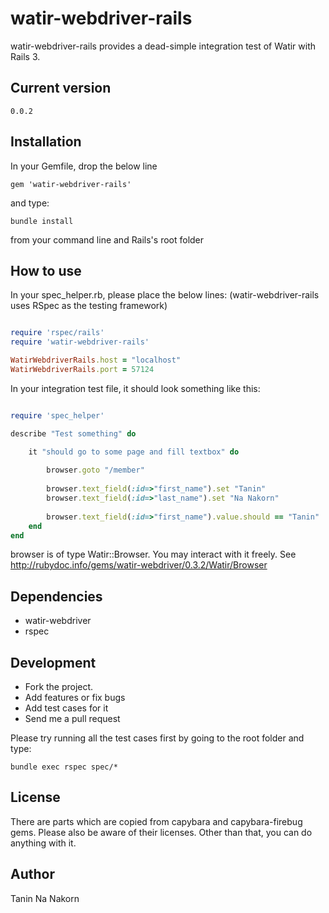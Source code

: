watir-webdriver-rails
===============

watir-webdriver-rails provides a dead-simple integration test of Watir with Rails 3.

Current version
----------------
``
0.0.2
``

Installation
--------

In your Gemfile, drop the below line

``
gem 'watir-webdriver-rails'
``

and type:

``
bundle install
``

from your command line and Rails's root folder

How to use
-------

In your spec_helper.rb, please place the below lines:
(watir-webdriver-rails uses RSpec as the testing framework)

```ruby

require 'rspec/rails'
require 'watir-webdriver-rails'

WatirWebdriverRails.host = "localhost"
WatirWebdriverRails.port = 57124

```

In your integration test file, it should look something like this:

```ruby

require 'spec_helper'

describe "Test something" do

	it "should go to some page and fill textbox" do
	
		browser.goto "/member"
		
		browser.text_field(:id=>"first_name").set "Tanin"
		browser.text_field(:id=>"last_name").set "Na Nakorn"
		
		browser.text_field(:id=>"first_name").value.should == "Tanin"
	end
end

```

browser is of type Watir::Browser. You may interact with it freely.
See http://rubydoc.info/gems/watir-webdriver/0.3.2/Watir/Browser

Dependencies
------------

* watir-webdriver
* rspec

Development
-----------------------------

* Fork the project.
* Add features or fix bugs
* Add test cases for it
* Send me a pull request

Please try running all the test cases first by going to the root folder and type:

``
bundle exec rspec spec/*
``


License
---------

There are parts which are copied from capybara and capybara-firebug gems. Please also be aware of their licenses.
Other than that, you can do anything with it.

Author
---------
Tanin Na Nakorn
